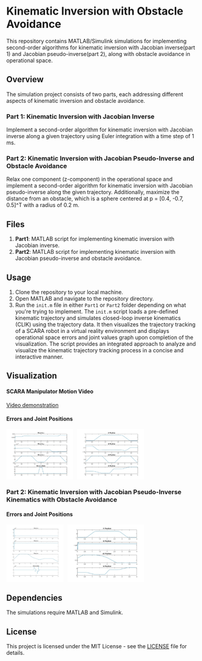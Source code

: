 # Kinematic Inversion with Obstacle Avoidance

This repository contains MATLAB/Simulink simulations for implementing second-order algorithms for kinematic inversion with Jacobian inverse(part 1) and Jacobian pseudo-inverse(part 2), along with obstacle avoidance in operational space.

## Overview

The simulation project consists of two parts, each addressing different aspects of kinematic inversion and obstacle avoidance.

### Part 1: Kinematic Inversion with Jacobian Inverse

Implement a second-order algorithm for kinematic inversion with Jacobian inverse along a given trajectory using Euler integration with a time step of 1 ms.

### Part 2: Kinematic Inversion with Jacobian Pseudo-Inverse and Obstacle Avoidance

Relax one component (z-component) in the operational space and implement a second-order algorithm for kinematic inversion with Jacobian pseudo-inverse along the given trajectory. Additionally, maximize the distance from an obstacle, which is a sphere centered at p = [0.4, -0.7, 0.5]^T with a radius of 0.2 m.

## Files

1. **Part1**: MATLAB script for implementing kinematic inversion with Jacobian inverse.
2. **Part2**: MATLAB script for implementing kinematic inversion with Jacobian pseudo-inverse and obstacle avoidance.

## Usage

1. Clone the repository to your local machine.
2. Open MATLAB and navigate to the repository directory.
3. Run the `init.m` file in either `Part1` or `Part2` folder depending on what you're trying to implement.
   The `init.m` script loads a pre-defined kinematic trajectory and simulates closed-loop inverse kinematics (CLIK) using the trajectory data. It then visualizes the trajectory tracking of a SCARA robot in a virtual reality environment and displays operational space errors and joint values graph upon completion of the visualization. The script provides an integrated approach to analyze and visualize the kinematic trajectory tracking process in a concise and interactive manner. 
   
## Visualization

#### SCARA Manipulator Motion Video
[Video demonstration](https://github.com/Amenephous/Kinematic-Inversion_SCARA/assets/48127920/128061cc-653a-476e-8ad1-a8d4ad30c890)

#### Errors and Joint Positions
<div style="display: flex;">
    <img src="https://raw.githubusercontent.com/Amenephous/Kinematic-Inversion_SCARA/main/part1/Findings/Error.jpg" style="width: 35%; margin-right: 10px;">
    <img src="https://raw.githubusercontent.com/Amenephous/Kinematic-Inversion_SCARA/main/part1/Findings/Joint positions.jpg" style="width: 35%;">
</div>

### Part 2: Kinematic Inversion with Jacobian Pseudo-Inverse Kinematics with Obstacle Avoidance

#### Errors and Joint Positions
<div style="display: flex;">
    <img src="https://raw.githubusercontent.com/Amenephous/Kinematic-Inversion_SCARA/main/part2/Findings/Errors.jpg" style="width: 30%; margin-right: 10px;">
    <img src="https://raw.githubusercontent.com/Amenephous/Kinematic-Inversion_SCARA/main/part2/Findings/Joint positions.jpg" style="width: 40%;">
</div>





## Dependencies

The simulations require MATLAB and Simulink.

## License

This project is licensed under the MIT License - see the [LICENSE](LICENSE) file for details.

